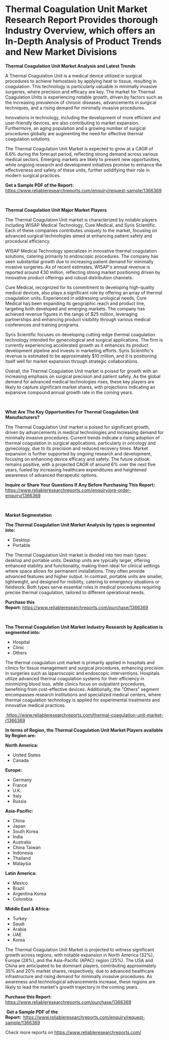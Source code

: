 <p><h1>Thermal Coagulation Unit Market Research Report Provides thorough Industry Overview, which offers an In-Depth Analysis of Product Trends and New Market Divisions</h1></p><p><strong>Thermal Coagulation Unit Market Analysis and Latest Trends</strong></p>
<p><p>A Thermal Coagulation Unit is a medical device utilized in surgical procedures to achieve hemostasis by applying heat to tissue, resulting in coagulation. This technology is particularly valuable in minimally invasive surgeries, where precision and efficacy are key. The market for Thermal Coagulation Units is experiencing notable growth, driven by factors such as the increasing prevalence of chronic diseases, advancements in surgical techniques, and a rising demand for minimally invasive procedures. </p><p>Innovations in technology, including the development of more efficient and user-friendly devices, are also contributing to market expansion. Furthermore, an aging population and a growing number of surgical procedures globally are augmenting the need for effective thermal coagulation solutions. </p><p>The Thermal Coagulation Unit Market is expected to grow at a CAGR of 6.6% during the forecast period, reflecting strong demand across various medical sectors. Emerging markets are likely to present new opportunities, while ongoing research and development initiatives promise to enhance the effectiveness and safety of these units, further solidifying their role in modern surgical practices.</p></p>
<p><strong>Get a Sample PDF of the Report:&nbsp;</strong> <a href="https://www.reliableresearchreports.com/enquiry/request-sample/1366369?utm_campaign=3090&utm_medium=2&utm_source=Github&utm_content=ia&utm_term=22032025&utm_id=thermal-coagulation-unit">https://www.reliableresearchreports.com/enquiry/request-sample/1366369</a></p>
<p>&nbsp;</p>
<p><strong>Thermal Coagulation Unit Major Market Players</strong></p>
<p><p>The Thermal Coagulation Unit market is characterized by notable players including WISAP Medical Technology, Cure Medical, and Syris Scientific. Each of these companies contributes uniquely to the market, focusing on advanced surgical technologies aimed at enhancing patient safety and procedural efficiency.</p><p>WISAP Medical Technology specializes in innovative thermal coagulation solutions, catering primarily to endoscopic procedures. The company has seen substantial growth due to increasing patient demand for minimally invasive surgeries. As of recent estimates, WISAP's annual revenue is reported around €30 million, reflecting strong market positioning driven by innovative product offerings and robust distribution channels.</p><p>Cure Medical, recognized for its commitment to developing high-quality medical devices, also plays a significant role by offering an array of thermal coagulation units. Experienced in addressing urological needs, Cure Medical has been expanding its geographic reach and product line, targeting both developed and emerging markets. The company has achieved revenue figures in the range of $25 million, leveraging partnerships and enhancing product visibility through various medical conferences and training programs.</p><p>Syris Scientific focuses on developing cutting-edge thermal coagulation technology intended for gynecological and surgical applications. The firm is currently experiencing accelerated growth as it enhances its product development pipeline and invests in marketing efforts. Syris Scientific's revenue is estimated to be approximately $10 million, and it is positioning itself well for market expansion through strategic collaborations.</p><p>Overall, the Thermal Coagulation Unit market is poised for growth with an increasing emphasis on surgical precision and patient safety. As the global demand for advanced medical technologies rises, these key players are likely to capture significant market shares, with projections indicating an expansive compound annual growth rate in the coming years.</p></p>
<p>&nbsp;</p>
<p><strong>What Are The Key Opportunities For Thermal Coagulation Unit Manufacturers?</strong></p>
<p><p>The Thermal Coagulation Unit market is poised for significant growth, driven by advancements in medical technologies and increasing demand for minimally invasive procedures. Current trends indicate a rising adoption of thermal coagulation in surgical applications, particularly in oncology and gynecology, due to its precision and reduced recovery times. Market expansion is further supported by ongoing research and development, focusing on enhancing device efficacy and safety. The future outlook remains positive, with a projected CAGR of around 6% over the next five years, fueled by increasing healthcare expenditures and heightened awareness of advanced therapeutic options.</p></p>
<p><strong>Inquire or Share Your Questions If Any Before Purchasing This Report:</strong> <a href="https://www.reliableresearchreports.com/enquiry/pre-order-enquiry/1366369?utm_campaign=3090&utm_medium=2&utm_source=Github&utm_content=ia&utm_term=22032025&utm_id=thermal-coagulation-unit">https://www.reliableresearchreports.com/enquiry/pre-order-enquiry/1366369</a></p>
<p>&nbsp;</p>
<p><strong>Market Segmentation</strong></p>
<p><strong>The Thermal Coagulation Unit Market Analysis by types is segmented into:</strong></p>
<p><ul><li>Desktop</li><li>Portable</li></ul></p>
<p><p>The Thermal Coagulation Unit market is divided into two main types: desktop and portable units. Desktop units are typically larger, offering enhanced stability and functionality, making them ideal for clinical settings where space allows for permanent installations. They often provide advanced features and higher output. In contrast, portable units are smaller, lightweight, and designed for mobility, catering to emergency situations or fieldwork. Both types serve essential roles in medical procedures requiring precise thermal coagulation, tailored to different operational needs.</p></p>
<p><strong>Purchase this Report:&nbsp;</strong><a href="https://www.reliableresearchreports.com/purchase/1366369?utm_campaign=3090&utm_medium=2&utm_source=Github&utm_content=ia&utm_term=22032025&utm_id=thermal-coagulation-unit">https://www.reliableresearchreports.com/purchase/1366369</a></p>
<p>&nbsp;</p>
<p><strong>The Thermal Coagulation Unit Market Industry Research by Application is segmented into:</strong></p>
<p><ul><li>Hospital</li><li>Clinic</li><li>Others</li></ul></p>
<p><p>The thermal coagulation unit market is primarily applied in hospitals and clinics for tissue management and surgical procedures, enhancing precision in surgeries such as laparoscopic and endoscopic interventions. Hospitals utilize advanced thermal coagulation systems for their efficiency in minimizing blood loss, while clinics focus on outpatient procedures, benefiting from cost-effective devices. Additionally, the "Others" segment encompasses research institutions and specialized medical centers, where thermal coagulation technology is applied for experimental treatments and innovative medical practices.</p></p>
<p><a href="https://www.reliableresearchreports.com/thermal-coagulation-unit-market-r1366369?utm_campaign=3090&utm_medium=2&utm_source=Github&utm_content=ia&utm_term=22032025&utm_id=thermal-coagulation-unit">&nbsp;https://www.reliableresearchreports.com/thermal-coagulation-unit-market-r1366369</a></p>
<p><strong>In terms of Region, the Thermal Coagulation Unit Market Players available by Region are:</strong></p>
<p>
    <p> <strong> North America: </strong>
        <ul>
            <li>United States</li>
            <li>Canada</li>
        </ul>
        </p> 
    <p> <strong> Europe: </strong>
        <ul>
            <li>Germany</li>
            <li>France</li>
            <li>U.K.</li>
            <li>Italy</li>
            <li>Russia</li>
        </ul>
        </p> 
    <p> <strong> Asia-Pacific: </strong>
        <ul>
            <li>China</li>
            <li>Japan</li>
            <li>South Korea</li>
            <li>India</li>
            <li>Australia</li>
            <li>China Taiwan</li>
            <li>Indonesia</li>
            <li>Thailand</li>
            <li>Malaysia</li>
        </ul>
        </p> 
    <p> <strong> Latin America: </strong>
        <ul>
            <li>Mexico</li>
            <li>Brazil</li>
            <li>Argentina Korea</li>
            <li>Colombia</li>
        </ul>
        </p> 
    <p> <strong> Middle East & Africa: </strong>
        <ul>
            <li>Turkey</li>
            <li>Saudi</li>
            <li>Arabia</li>
            <li>UAE</li>
            <li>Korea</li>
        </ul>
    </p>
    </p>
<p><p>The Thermal Coagulation Unit Market is projected to witness significant growth across regions, with notable expansion in North America (32%), Europe (28%), and the Asia-Pacific (APAC) region (25%). The USA and China are anticipated to be dominant players, contributing approximately 35% and 20% market shares, respectively, due to advanced healthcare infrastructure and rising demand for minimally invasive procedures. As awareness and technological advancements increase, these regions are likely to lead the market's growth trajectory in the coming years.</p></p>
<p><strong>Purchase this Report: </strong><a href="https://www.reliableresearchreports.com/purchase/1366369?utm_campaign=3090&utm_medium=2&utm_source=Github&utm_content=ia&utm_term=22032025&utm_id=thermal-coagulation-unit">https://www.reliableresearchreports.com/purchase/1366369</a></p>
<p>&nbsp;<strong>Get a Sample PDF of the Report:&nbsp;&nbsp;</strong><a href="https://www.reliableresearchreports.com/enquiry/request-sample/1366369?utm_campaign=3090&utm_medium=2&utm_source=Github&utm_content=ia&utm_term=22032025&utm_id=thermal-coagulation-unit">https://www.reliableresearchreports.com/enquiry/request-sample/1366369</a></p>
<p><strong></strong></p>
<p>Check more reports on <a href="https://www.reliableresearchreports.com/?utm_campaign=3090&utm_medium=2&utm_source=Github&utm_content=ia&utm_term=22032025&utm_id=thermal-coagulation-unit">https://www.reliableresearchreports.com/</a></p>